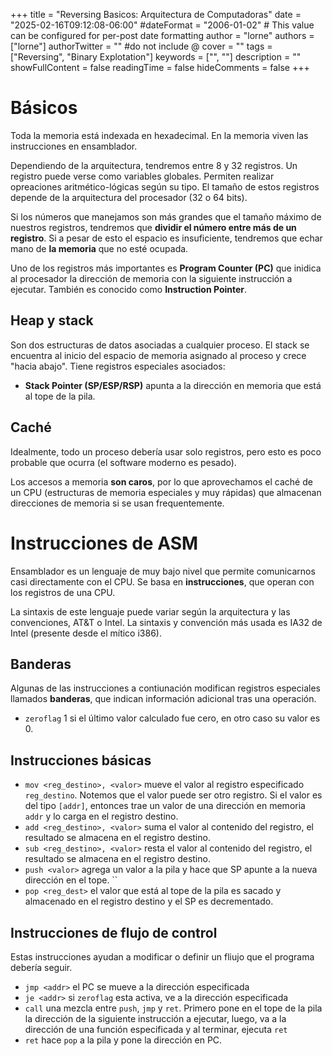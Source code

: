 +++
title = "Reversing Basicos: Arquitectura de Computadoras"
date = "2025-02-16T09:12:08-06:00"
#dateFormat = "2006-01-02" # This value can be configured for per-post date formatting
author = "lorne"
authors = ["lorne"]
authorTwitter = "" #do not include @
cover = ""
tags = ["Reversing", "Binary Explotation"]
keywords = ["", ""]
description = ""
showFullContent = false
readingTime = false
hideComments = false
+++

# Básicos

Toda la memoria está indexada en hexadecimal. En la memoria viven las instrucciones en ensamblador.

Dependiendo de la arquitectura, tendremos entre 8 y 32 registros. Un registro puede verse como variables globales. Permiten realizar opreaciones aritmético-lógicas según su tipo. El tamaño de estos registros depende de la arquitectura del procesador (32 o 64 bits).

Si los números que manejamos son más grandes que el tamaño máximo de nuestros registros, tendremos que **dividir el número entre más de un registro**. Si a pesar de esto el espacio es insuficiente, tendremos que echar mano de **la memoria** que no esté ocupada.

Uno de los registros más importantes es **Program Counter (PC)** que inidica al procesador la dirección de memoria con la siguiente instrucción a ejecutar. También es conocido como **Instruction Pointer**.

## Heap y stack

Son dos estructuras de datos asociadas a cualquier proceso. El stack se encuentra al inicio del espacio de memoria asignado al proceso y crece "hacia abajo". Tiene registros especiales asociados:

- **Stack Pointer (SP/ESP/RSP)** apunta a la dirección en memoria que está al tope de la pila.

## Caché

Idealmente, todo un proceso debería usar solo registros, pero esto es poco probable que ocurra (el software moderno es pesado).

Los accesos a memoria **son caros**, por lo que aprovechamos el caché de un CPU (estructuras de memoria especiales y muy rápidas) que almacenan direcciones de memoria si se usan frequentemente.

# Instrucciones de ASM

Ensamblador es un lenguaje de muy bajo nivel que permite comunicarnos casi directamente con el CPU. Se basa en **instrucciones**, que operan con los registros de una CPU.

La sintaxis de este lenguaje puede variar según la arquitectura y las convenciones, AT&T o Intel. La sintaxis y convención más usada es IA32 de Intel (presente desde el mítico i386).

## Banderas

Algunas de las instrucciones a contiunación modifican registros especiales llamados **banderas**, que indican información adicional tras una operación.

- `zeroflag` 1 si el último valor calculado fue cero, en otro caso su valor es 0.

## Instrucciones básicas

- `mov <reg_destino>, <valor>` mueve el valor al registro especificado `reg_destino`. Notemos que el valor puede ser otro registro. Si el valor es del tipo `[addr]`, entonces trae un valor de una dirección en memoria `addr` y lo carga en el registro destino.
- `add <reg_destino>, <valor>` suma el valor al contenido del registro, el resultado se almacena en el registro destino.
- `sub <reg_destino>, <valor>` resta el valor al contenido del registro, el resultado se almacena en el registro destino.
- `push <valor>` agrega un valor a la pila y hace que SP apunte a la nueva dirección en el tope. ``
- `pop <reg_dest>` el valor que está al tope de la pila es sacado y almacenado en el registro destino y el SP es decrementado.

## Instrucciones de flujo de control

Estas instrucciones ayudan a modificar o definir un fliujo que el programa debería seguir.

- `jmp <addr>` el PC se mueve a la dirección especificada
- `je <addr>` si `zeroflag` esta activa, ve a la dirección especificada
- `call` una mezcla entre `push`, `jmp` y `ret`. Primero pone en el tope de la pila la dirección de la siguiente instrucción a ejecutar, luego, va a la dirección de una función especificada y al terminar, ejecuta `ret`
- `ret` hace `pop` a la pila y pone la dirección en PC.
